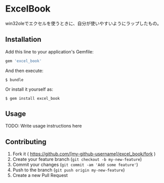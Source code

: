 # ExcelBook

win32oleでエクセルを使うときに、自分が使いやすいようにラップしたもの。

## Installation

Add this line to your application's Gemfile:

```ruby
gem 'excel_book'
```

And then execute:

    $ bundle

Or install it yourself as:

    $ gem install excel_book

## Usage

TODO: Write usage instructions here

## Contributing

1. Fork it ( https://github.com/[my-github-username]/excel_book/fork )
2. Create your feature branch (`git checkout -b my-new-feature`)
3. Commit your changes (`git commit -am 'Add some feature'`)
4. Push to the branch (`git push origin my-new-feature`)
5. Create a new Pull Request
